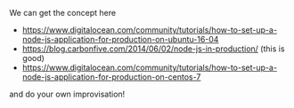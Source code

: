 We can get the concept here
* https://www.digitalocean.com/community/tutorials/how-to-set-up-a-node-js-application-for-production-on-ubuntu-16-04
* https://blog.carbonfive.com/2014/06/02/node-js-in-production/ (this is good)
* https://www.digitalocean.com/community/tutorials/how-to-set-up-a-node-js-application-for-production-on-centos-7

and do your own improvisation!
